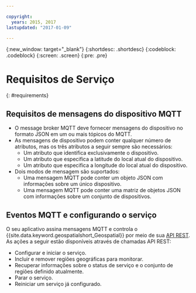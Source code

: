 ```yaml
---

copyright:
  years: 2015, 2017
lastupdated: "2017-01-09"

---
```


<!-- Attribute definitions --> 
{:new_window: target="_blank"}
{:shortdesc: .shortdesc}
{:codeblock: .codeblock}
{:screen: .screen}
{:pre: .pre}

# Requisitos de Serviço
{: #requirements}


## Requisitos de mensagens do dispositivo MQTT

* O message broker MQTT deve fornecer mensagens do dispositivo no formato JSON em um ou mais
tópicos do MQTT.
* As mensagens de dispositivo podem conter qualquer número de atributos, mas os três atributos a seguir sempre são necessários:
	* Um atributo que identifica exclusivamente o dispositivo.
	* Um atributo que especifica a latitude do local atual do dispositivo.
	* Um atributo que especifica a longitude do local atual do dispositivo.
* Dois modos de mensagem são suportados:
	* Uma mensagem MQTT pode conter um objeto JSON com informações sobre um único dispositivo.
	* Uma mensagem MQTT pode conter uma matriz de objetos JSON com informações sobre um conjunto de dispositivos.

## Eventos MQTT e configurando o serviço

O seu aplicativo assina mensagens MQTT e controla o {{site.data.keyword.geospatialshort_Geospatial}} por meio de sua [API REST](https://console.ng.bluemix.net/apidocs/246). As
ações a seguir estão disponíveis através de chamadas API REST:

* Configurar e iniciar o serviço.
* Incluir e remover regiões geográficas para monitorar.
* Recuperar informações sobre o status de serviço e o conjunto de regiões definido atualmente.
* Parar o serviço.
* Reiniciar um serviço já configurado.

